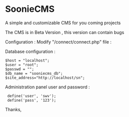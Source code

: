 # SoonieCMS
A simple and customizable CMS for you coming projects

The CMS is in Beta Version , this version can contain bugs 

Configuration : 
Modify "/connect/connect.php" file :

Database configuration :

	$host = "localhost";
	$user = "root";
	$passwd = "";
	$db_name = "sooniecms_db";
	$site_address="http://localhost/sn";

Administration panel user and password :


     define('user', 'swv');
     define('pass', '123');


Thanks,
